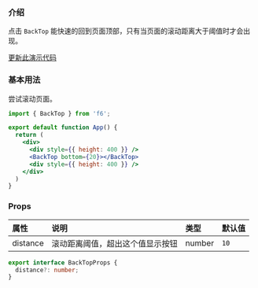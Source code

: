 <div class="block-panel">

<h3>介绍</h3>

点击 `BackTop` 能快速的回到页面顶部，只有当页面的滚动距离大于阈值时才会出现。


</div>
<div class="block-panel">
        <a class="to-github-link" target="_blank" href=https://github.com/Webang/f6/tree/master/packages/f6/packages/back-top/demo/basic.md>更新此演示代码</a>
        <h3>基本用法</h3>

尝试滚动页面。

```jsx
import { BackTop } from 'f6';

export default function App() {
  return (
    <div>
      <div style={{ height: 400 }} />
      <BackTop bottom={20}></BackTop>
      <div style={{ height: 400 }} />
    </div>
  )
}
```
</div>
<div class="block-panel">

<h3>Props</h3>

| 属性 | 说明 | 类型 | 默认值 |
| :-  | :- | :- | :- |
| distance | 滚动距离阈值，超出这个值显示按钮 | number | `10` |

```ts
export interface BackTopProps {
  distance?: number;
}
```
</div>